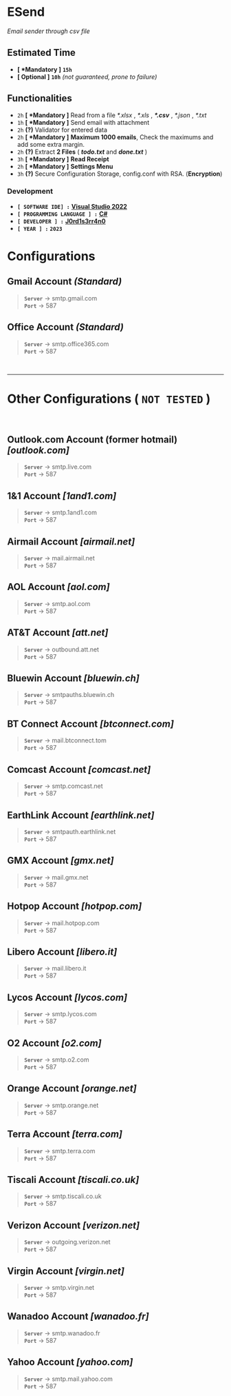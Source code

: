 # **ESend**

*Email sender through csv file*

## Estimated Time
* **[ \*Mandatory ]** **`15h`**
* **[ Optional ]** **`10h`** _(not guaranteed, prone to failure)_

## Functionalities

- `2h` **[ \*Mandatory ]** Read from a file *\*.xlsx* , *\*.xls* , _**\*.csv**_ , *\*.json* , *\*.txt*
- `1h` **[ \*Mandatory ]** Send email with attachment
- `2h` **(?)** Validator for entered data
- `2h` **[ \*Mandatory ]** **Maximum 1000 emails**, Check the maximums and add some extra margin.
- `2h` **(?)** Extract **2 Files** ( ***todo.txt*** and ***done.txt*** )
- `3h` **[ \*Mandatory ]** **Read Receipt**
- `2h` **[ \*Mandatory ]** **Settings Menu**
- `3h` **(?)** Secure Configuration Storage, config.conf with RSA. (**Encryption**)

### **Development**
* **`[ SOFTWARE IDE] :`** **[Visual Studio 2022](https://visualstudio.microsoft.com/es/#vs-section "Microsoft MultiLanguage IDE")**
* **`[ PROGRAMMING LANGUAGE ] :`** **[C#]( https://www.google.com/search?q=C+Sharp+C# "CSharp Programming Language")**
* **`[ DEVELOPER ] :`** **[J0rd1s3rr4n0](https://github.com/j0rd1s3rr4n0 "My Github Profile")**
* **`[ YEAR ] :`** <!--**`02`**/**`02`**/--> **`2023`**

# Configurations

## **Gmail Account _(Standard)_**

> **`Server`** → smtp.gmail.com<br>
> **`Port`** → 587

## **Office Account _(Standard)_**
> **`Server`** → smtp.office365.com<br>
> **`Port`** → 587

<br>

---
# Other Configurations ( **`NOT TESTED`** )
&nbsp;
## **Outlook.com Account (former hotmail) _[outlook.com]_**
> **`Server`** → smtp.live.com</br>
> **`Port`** → 587

## **1&1 Account _[1and1.com]_**
> **`Server`** → smtp.1and1.com</br>
> **`Port`** → 587

## **Airmail Account _[airmail.net]_**
> **`Server`** → mail.airmail.net</br>
> **`Port`** → 587

## **AOL Account _[aol.com]_**
> **`Server`** → smtp.aol.com</br>
> **`Port`** → 587

## **AT&T Account _[att.net]_**
> **`Server`** → outbound.att.net</br>
> **`Port`** → 587

## **Bluewin Account _[bluewin.ch]_**
> **`Server`** → smtpauths.bluewin.ch</br>
> **`Port`** → 587

## **BT Connect Account _[btconnect.com]_**
> **`Server`** → mail.btconnect.tom</br>
> **`Port`** → 587

## **Comcast Account _[comcast.net]_**
> **`Server`** → smtp.comcast.net</br>
> **`Port`** → 587

## **EarthLink Account _[earthlink.net]_**
> **`Server`** → smtpauth.earthlink.net</br>
> **`Port`** → 587

## **GMX Account _[gmx.net]_**
> **`Server`** → mail.gmx.net</br>
> **`Port`** → 587

## **Hotpop Account _[hotpop.com]_**
> **`Server`** → mail.hotpop.com</br>
> **`Port`** → 587

## **Libero Account _[libero.it]_**
> **`Server`** → mail.libero.it</br>
> **`Port`** → 587

## **Lycos Account _[lycos.com]_**
> **`Server`** → smtp.lycos.com</br>
> **`Port`** → 587

## **O2 Account _[o2.com]_**
> **`Server`** → smtp.o2.com</br>
> **`Port`** → 587

## **Orange Account _[orange.net]_**
> **`Server`** → smtp.orange.net</br>
> **`Port`** → 587

## **Terra Account _[terra.com]_**
> **`Server`** → smtp.terra.com</br>
> **`Port`** → 587

## **Tiscali Account _[tiscali.co.uk]_**
> **`Server`** → smtp.tiscali.co.uk</br>
> **`Port`** → 587

## **Verizon Account _[verizon.net]_**
> **`Server`** → outgoing.verizon.net</br>
> **`Port`** → 587

## **Virgin Account _[virgin.net]_**
> **`Server`** → smtp.virgin.net</br>
> **`Port`** → 587

## **Wanadoo Account _[wanadoo.fr]_**
> **`Server`** → smtp.wanadoo.fr</br>
> **`Port`** → 587

## **Yahoo Account _[yahoo.com]_**
> **`Server`** → smtp.mail.yahoo.com</br>
> **`Port`** → 587

<!-- 

#### **D**

##### **E**

###### **F**
-->

<!-- 

#### **D**

##### **E**

###### **F**
-->
